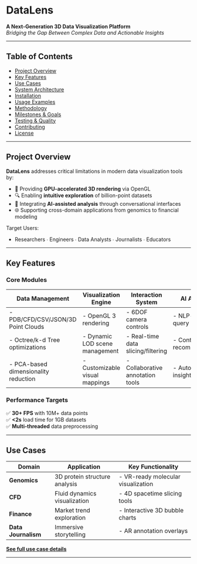 # DataLens

**A Next-Generation 3D Data Visualization Platform**  
*Bridging the Gap Between Complex Data and Actionable Insights*

---

## Table of Contents  
- [Project Overview](#project-overview)  
- [Key Features](#key-features)  
- [Use Cases](#use-cases)  
- [System Architecture](#system-architecture)  
- [Installation](#installation)  
- [Usage Examples](#usage-examples)  
- [Methodology](#methodology)  
- [Milestones & Goals](#milestones--goals)  
- [Testing & Quality](#testing--quality)  
- [Contributing](#contributing)  
- [License](#license)  

---

## Project Overview  
**DataLens** addresses critical limitations in modern data visualization tools by:  
- 🚀 Providing **GPU-accelerated 3D rendering** via OpenGL  
- 🔍 Enabling **intuitive exploration** of billion-point datasets  
- 🤖 Integrating **AI-assisted analysis** through conversational interfaces  
- 🌐 Supporting cross-domain applications from genomics to financial modeling  

Target Users:  
- Researchers ∙ Engineers ∙ Data Analysts ∙ Journalists ∙ Educators  

---

## Key Features  
### Core Modules  
| **Data Management**               | **Visualization Engine**          |   **Interaction System**            |  **AI Assistant**               |
|-----------------------------------|-----------------------------------|-------------------------------------|---------------------------------|
| - PDB/CFD/CSV/JSON/3D Point Clouds  | - OpenGL 3 rendering              | - 6DOF camera controls              | - NLP-powered query parsing     |
| - Octree/k-d Tree optimizations   | - Dynamic LOD scene management    | - Real-time data slicing/filtering  | - Context-aware recommendations |
| - PCA-based dimensionality reduction | - Customizable visual mappings | - Collaborative annotation tools    | - Automated insight generation  |


### Performance Targets  
✅ **30+ FPS** with 10M+ data points  
✅ **<2s** load time for 1GB datasets  
✅ **Multi-threaded** data preprocessing  

---

## Use Cases  
| Domain            | Application                      | Key Functionality                  |  
|-------------------|----------------------------------|-------------------------------------|  
| **Genomics**       | 3D protein structure analysis    | - VR-ready molecular visualization |  
| **CFD**            | Fluid dynamics visualization     | - 4D spacetime slicing tools       |  
| **Finance**        | Market trend exploration         | - Interactive 3D bubble charts     |  
| **Data Journalism**| Immersive storytelling            | - AR annotation overlays           |  

**[See full use case details](#use-cases)**  

---

